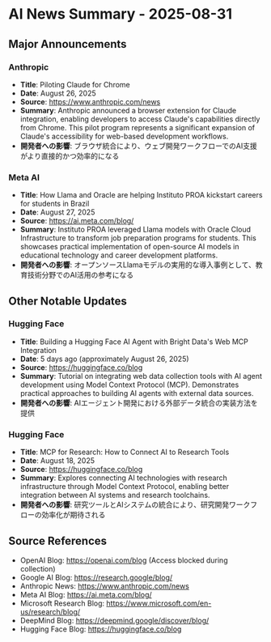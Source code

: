 # AI News Summary - 2025-08-31

## Major Announcements

### Anthropic
- **Title**: Piloting Claude for Chrome
- **Date**: August 26, 2025
- **Source**: https://www.anthropic.com/news
- **Summary**: Anthropic announced a browser extension for Claude integration, enabling developers to access Claude's capabilities directly from Chrome. This pilot program represents a significant expansion of Claude's accessibility for web-based development workflows.
- **開発者への影響**: ブラウザ統合により、ウェブ開発ワークフローでのAI支援がより直接的かつ効率的になる

### Meta AI
- **Title**: How Llama and Oracle are helping Instituto PROA kickstart careers for students in Brazil
- **Date**: August 27, 2025
- **Source**: https://ai.meta.com/blog/
- **Summary**: Instituto PROA leveraged Llama models with Oracle Cloud Infrastructure to transform job preparation programs for students. This showcases practical implementation of open-source AI models in educational technology and career development platforms.
- **開発者への影響**: オープンソースLlamaモデルの実用的な導入事例として、教育技術分野でのAI活用の参考になる

## Other Notable Updates

### Hugging Face
- **Title**: Building a Hugging Face AI Agent with Bright Data's Web MCP Integration
- **Date**: 5 days ago (approximately August 26, 2025)
- **Source**: https://huggingface.co/blog
- **Summary**: Tutorial on integrating web data collection tools with AI agent development using Model Context Protocol (MCP). Demonstrates practical approaches to building AI agents with external data sources.
- **開発者への影響**: AIエージェント開発における外部データ統合の実装方法を提供

### Hugging Face
- **Title**: MCP for Research: How to Connect AI to Research Tools
- **Date**: August 18, 2025
- **Source**: https://huggingface.co/blog
- **Summary**: Explores connecting AI technologies with research infrastructure through Model Context Protocol, enabling better integration between AI systems and research toolchains.
- **開発者への影響**: 研究ツールとAIシステムの統合により、研究開発ワークフローの効率化が期待される

## Source References
- OpenAI Blog: https://openai.com/blog (Access blocked during collection)
- Google AI Blog: https://research.google/blog/
- Anthropic News: https://www.anthropic.com/news
- Meta AI Blog: https://ai.meta.com/blog/
- Microsoft Research Blog: https://www.microsoft.com/en-us/research/blog/
- DeepMind Blog: https://deepmind.google/discover/blog/
- Hugging Face Blog: https://huggingface.co/blog